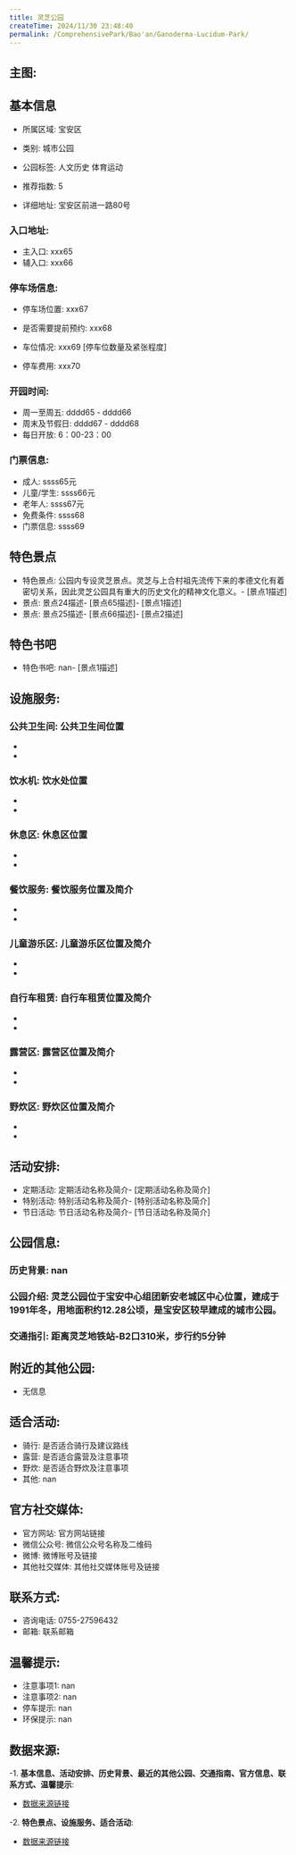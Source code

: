 ```yaml
---
title: 灵芝公园
createTime: 2024/11/30 23:48:40
permalink: /ComprehensivePark/Bao'an/Ganoderma-Lucidum-Park/
---
```


<!-- ## 游玩路径: -->

## 主图:
<ImageCard
image="https://cgj.sz.gov.cn/img/4/4005/4005759/10774781.jpg"
title= "灵芝公园"
description= "灵芝公园位于宝安中心组团新安老城区中心位置，建成于1991年冬，用地面积约12.28公顷，是宝安区较早建成的城市公园。"
date="2024/11/30"
href="/"
author="深圳公园"
/>

## 基本信息

- 所属区域: 宝安区

- 类别: 城市公园

- 公园标签: 人文历史 体育运动

- 推荐指数: 5

- 详细地址: 宝安区前进一路80号

### 入口地址:
- 主入口: xxx65
- 辅入口: xxx66
### 停车场信息:
- 停车场位置: xxx67

- 是否需要提前预约: xxx68

- 车位情况: xxx69 [停车位数量及紧张程度]

- 停车费用: xxx70

### 开园时间:
- 周一至周五: dddd65 - dddd66
- 周末及节假日: dddd67 - dddd68
- 每日开放: 6：00-23：00

### 门票信息:
- 成人: ssss65元
- 儿童/学生: ssss66元
- 老年人: ssss67元
- 免费条件: ssss68
- 门票信息: ssss69
## 特色景点
- 特色景点: 公园内专设灵芝景点。灵芝与上合村祖先流传下来的孝德文化有着密切关系，因此灵芝公园具有重大的历史文化的精神文化意义。- [景点1描述]
- 景点: 景点24描述- [景点65描述]- [景点1描述]
- 景点: 景点25描述- [景点66描述]- [景点2描述]
## 特色书吧
- 特色书吧: nan- [景点1描述]
## 设施服务:
### 公共卫生间: 公共卫生间位置
- 
- 
### 饮水机: 饮水处位置
- 
- 
### 休息区: 休息区位置
- 
- 
### 餐饮服务: 餐饮服务位置及简介
- 
- 
### 儿童游乐区: 儿童游乐区位置及简介
- 
- 
### 自行车租赁: 自行车租赁位置及简介
- 
- 
### 露营区: 露营区位置及简介
- 
- 
### 野炊区: 野炊区位置及简介

- 
- 
## 活动安排:
- 定期活动: 定期活动名称及简介- [定期活动名称及简介]
- 特别活动: 特别活动名称及简介- [特别活动名称及简介]
- 节日活动: 节日活动名称及简介- [节日活动名称及简介]
## 公园信息:
### 历史背景: nan
### 公园介绍: 灵芝公园位于宝安中心组团新安老城区中心位置，建成于1991年冬，用地面积约12.28公顷，是宝安区较早建成的城市公园。
### 交通指引: 距离灵芝地铁站-B2口310米，步行约5分钟

## 附近的其他公园:
- 无信息

## 适合活动:
- 骑行: 是否适合骑行及建议路线
- 露营: 是否适合露营及注意事项
- 野炊: 是否适合野炊及注意事项
- 其他: nan

## 官方社交媒体:
- 官方网站: 官方网站链接
- 微信公众号: 微信公众号名称及二维码
- 微博: 微博账号及链接
- 其他社交媒体: 其他社交媒体账号及链接

## 联系方式:
- 咨询电话: 0755-27596432
- 邮箱: 联系邮箱

## 温馨提示:
- 注意事项1: nan
- 注意事项2: nan
- 停车提示: nan
- 环保提示: nan

## 数据来源:
-1. **基本信息、活动安排、历史背景、最近的其他公园、交通指南、官方信息、联系方式、温馨提示**:
- [数据来源链接](https://cgj.sz.gov.cn/xsmh/gysz/csgy/content/post_10774781.html)

-2. **特色景点、设施服务、适合活动**:
- [数据来源链接](https://cgj.sz.gov.cn/xsmh/gysz/csgy/content/post_10774781.html)

